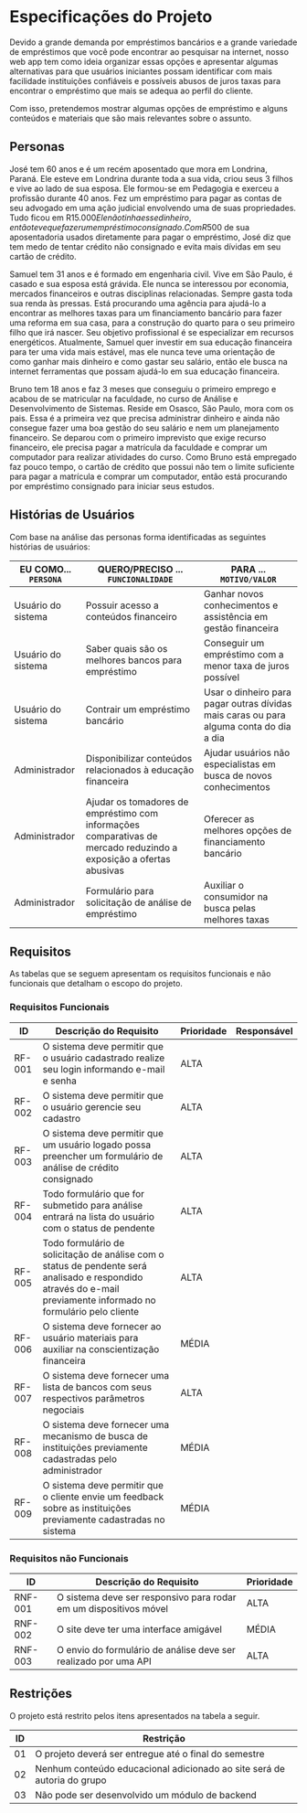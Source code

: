 # Especificações do Projeto

Devido a grande demanda por empréstimos bancários e a grande variedade de  empréstimos que você pode encontrar ao pesquisar na internet, nosso web app tem como ideia organizar essas opções e apresentar algumas alternativas para que usuários iniciantes possam identificar com mais facilidade instituições confiáveis e possíveis abusos de juros taxas para encontrar o empréstimo que mais se adequa ao perfil do cliente.

Com isso, pretendemos mostrar algumas opções de empréstimo e alguns conteúdos e materiais que são mais relevantes sobre o assunto.



## Personas

José tem 60 anos e é um recém aposentado que mora em Londrina, Paraná. Ele esteve em Londrina durante toda a sua vida, criou seus 3 filhos e vive ao lado de sua esposa. Ele formou-se em Pedagogia e exerceu a profissão durante 40 anos. Fez um empréstimo para pagar as contas de seu advogado em uma ação judicial envolvendo uma de suas propriedades. Tudo ficou em R$15.000 Ele não tinha esse dinheiro, então teve que fazer um empréstimo consignado. Com R$500 de sua aposentadoria usados diretamente para pagar o empréstimo, José diz que tem medo de tentar crédito não consignado e evita mais dívidas em seu cartão de crédito.

Samuel tem 31 anos e é formado em engenharia civil. Vive em São Paulo, é casado e sua esposa está grávida. Ele nunca se interessou por economia, mercados financeiros e outras disciplinas relacionadas. Sempre gasta toda sua renda às pressas. Está procurando uma agência para ajudá-lo a encontrar as melhores taxas para um financiamento bancário para fazer uma reforma em sua casa, para a construção do quarto para o seu primeiro filho que irá nascer. Seu objetivo profissional é se especializar em recursos energéticos. Atualmente, Samuel quer investir em sua educação financeira para ter uma vida mais estável, mas ele nunca teve uma orientação de como ganhar mais dinheiro e como gastar seu salário, então ele busca na internet ferramentas que possam ajudá-lo em sua educação financeira.

Bruno tem 18 anos e faz 3 meses que conseguiu o primeiro emprego e acabou de se matricular na faculdade, no curso de Análise e Desenvolvimento de Sistemas. Reside em Osasco, São Paulo, mora com os pais. Essa é a primeira vez que precisa administrar dinheiro e ainda não consegue fazer uma boa gestão do seu salário e nem um planejamento financeiro. Se deparou com o primeiro imprevisto que exige recurso financeiro, ele precisa pagar a matrícula da faculdade e comprar um computador para realizar atividades do curso. Como Bruno está empregado faz pouco tempo, o cartão de crédito que possui não tem o limite suficiente para pagar a matrícula e comprar um computador, então está procurando por empréstimo consignado para iniciar seus estudos.

## Histórias de Usuários

Com base na análise das personas forma identificadas as seguintes histórias de usuários:

|EU COMO... `PERSONA`| QUERO/PRECISO ... `FUNCIONALIDADE`                    |PARA ... `MOTIVO/VALOR`                 |
|--------------------|-------------------------------------------------------|----------------------------------------|
|Usuário do sistema  | Possuir acesso a conteúdos financeiro                 | Ganhar novos conhecimentos e assistência em gestão financeira |
|Usuário do sistema  | Saber quais são os melhores bancos para empréstimo    | Conseguir um empréstimo com a menor taxa de juros possível |
|Usuário do sistema  | Contrair um empréstimo bancário                       | Usar o dinheiro para pagar outras dívidas mais caras ou para alguma conta do dia a dia|
|Administrador       | Disponibilizar conteúdos relacionados à educação financeira| Ajudar usuários não especialistas em busca de novos conhecimentos |
|Administrador       | Ajudar os tomadores de empréstimo com informações comparativas de mercado reduzindo a exposição a ofertas abusivas| Oferecer as melhores opções de financiamento bancário |
|Administrador       | Formulário para solicitação de análise de empréstimo  | Auxiliar o consumidor na busca pelas melhores taxas |

## Requisitos

As tabelas que se seguem apresentam os requisitos funcionais e não funcionais que detalham o escopo do projeto.

### Requisitos Funcionais

|ID    | Descrição do Requisito  | Prioridade | Responsável |
|------|-----------------------------------------|----| ----|
|RF-001| O sistema deve permitir que o usuário cadastrado realize seu login informando e-mail e senha | ALTA |  |
|RF-002| O sistema deve permitir que o usuário gerencie seu cadastro   | ALTA | |
|RF-003| O sistema deve permitir que um usuário logado possa preencher um formulário de análise de crédito consignado   | ALTA | |
|RF-004| Todo formulário que for submetido para análise entrará na lista do usuário com o status de pendente   | ALTA | |
|RF-005| Todo formulário de solicitação de análise com o status de pendente será analisado e respondido através do e-mail previamente informado no formulário pelo cliente   | ALTA | |
|RF-006| O sistema deve fornecer ao usuário materiais para auxiliar na conscientização financeira   | MÉDIA | |
|RF-007| O sistema deve fornecer uma lista de bancos com seus respectivos parâmetros negociais   | ALTA | |
|RF-008| O sistema deve fornecer uma mecanismo de busca de instituições previamente cadastradas pelo administrador   | MÉDIA | |
|RF-009| O sistema deve permitir que o cliente envie um feedback sobre as instituições previamente cadastradas no sistema   | MÉDIA | |


### Requisitos não Funcionais

|ID     | Descrição do Requisito  |Prioridade |
|-------|-------------------------|----|
|RNF-001| O sistema deve ser responsivo para rodar em um dispositivos móvel | ALTA | 
|RNF-002| O site deve ter uma interface amigável |  MÉDIA | 
|RNF-003| O envio do formulário de análise deve ser realizado por uma API |  ALTA | 

## Restrições

O projeto está restrito pelos itens apresentados na tabela a seguir.

|ID| Restrição                                             |
|--|-------------------------------------------------------|
|01| O projeto deverá ser entregue até o final do semestre |
|02| Nenhum conteúdo educacional adicionado ao site será de autoria do grupo |
|03| Não pode ser desenvolvido um módulo de backend |

